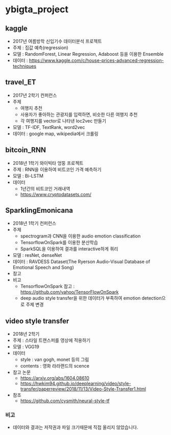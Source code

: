 # ybigta_project

 ## kaggle
 - 2017년 여름방학 신입기수 데이터분석 프로젝트
 - 주제 : 집값 예측(regression)
 - 모델 : RandomForest, Linear Regression, Adaboost 등을 이용한 Ensemble 
 - 데이터 : https://www.kaggle.com/c/house-prices-advanced-regression-techniques

## travel_ET
- 2017년 2학기 컨퍼런스
- 주제
  - 여행지 추천
  - 사용자가 좋아하는 관광지를 입력하면, 비슷한 다른 여행지 추천
  - 각 여행지를 vector로 나타낸 loc2vec 만들기
- 모델 : TF-IDF, TextRank, word2vec
- 데이터 : google map, wikipedia에서 크롤링

## bitcoin_RNN
- 2018년 1학기 와이빅타 엉뚱 프로젝트
- 주제 : RNN을 이용하여 비트코인 가격 예측하기
- 모델 : Bi-LSTM
- 데이터 
  - 1년간의 비트코인 거래내역
  - https://www.cryptodatasets.com/
  
## SparklingEmonicana
- 2018년 1학기 컨퍼런스
- 주제
  - spectrogram과 CNN을 이용한 audio emotion classification
  - TensorflowOnSpark를 이용한 분산학습
  - SparkSQL을 이용하여 결과를 interactive하게 쿼리
- 모델 : resNet, denseNet
- 데이터 : RAVDESS Dataset(The Ryerson Audio-Visual Database of Emotional Speech and Song)
- 참고
- 비고 
  - TensorflowOnSpark 참고 : https://github.com/yahoo/TensorFlowOnSpark
  - deep audio style transfer을 위한 데이터가 부족하여 emotion detection으로 주제 변경

## video style transfer
- 2018년 2학기
- 주제 : 스타일 트랜스퍼를 영상에 적용하기 
- 모델 : VGG19
- 데이터 
  - style : van gogh, monet 등의 그림
  - contents : 영화 라라랜드의 scence
- 참고 논문 
  - https://arxiv.org/abs/1604.08610
  - https://hwkim94.github.io/deeplearning/video/style-transfer/paperreview/2018/11/13/Video-Style-Transfer1.html
- 참조
  - https://github.com/cysmith/neural-style-tf
  
### 비고
- 데이터와 결과는 저작권과 파일 크기때문에 직접 올리지 않았습니다.
